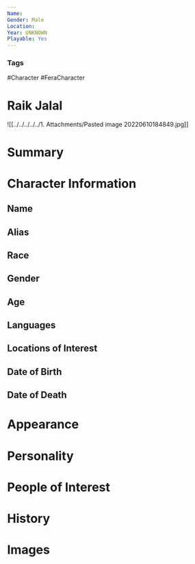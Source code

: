 ```yaml
---
Name: 
Gender: Male
Location: 
Year: UNKNOWN
Playable: Yes
---
```


### Tags
#Character #FeraCharacter 

# Raik Jalal
![[../../../../../1. Attachments/Pasted image 20220610184849.jpg]]

# Summary


# Character Information

## Name

## Alias

## Race

## Gender

## Age

## Languages

## Locations of Interest

## Date of Birth

## Date of Death

# Appearance

# Personality

# People of Interest

# History

# Images
